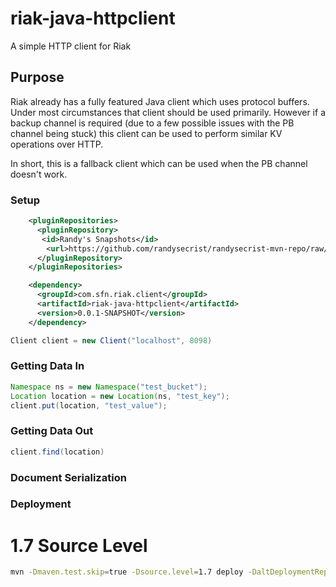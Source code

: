# riak-java-httpclient
A simple HTTP client for Riak

## Purpose
Riak already has a fully featured Java client which uses protocol buffers.  Under most
circumstances that client should be used primarily.  However if a backup channel is
required (due to a few possible issues with the PB channel being stuck) this client can
be used to perform similar KV operations over HTTP.

In short, this is a fallback client which can be used when the PB channel doesn't work.

### Setup
```xml
    <pluginRepositories>
      <pluginRepository>
       <id>Randy's Snapshots</id>
        <url>https://github.com/randysecrist/randysecrist-mvn-repo/raw/master/snapshots</url>
      </pluginRepository>
    </pluginRepositories>

    <dependency>
      <groupId>com.sfn.riak.client</groupId>
      <artifactId>riak-java-httpclient</artifactId>
      <version>0.0.1-SNAPSHOT</version>
    </dependency>
```

```java
Client client = new Client("localhost", 8098)
```

### Getting Data In
```java
Namespace ns = new Namespace("test_bucket");
Location location = new Location(ns, "test_key");
client.put(location, "test_value");
```

### Getting Data Out
```java
client.find(location)
```

### Document Serialization

### Deployment
# 1.7 Source Level
```bash
mvn -Dmaven.test.skip=true -Dsource.level=1.7 deploy -DaltDeploymentRepository=snapshot-repo::default::file:../randysecrist-mvn-repo/snapshots
```
